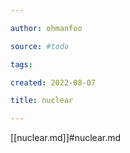 ```yaml
---

author: ohmanfoo

source: #todo

tags: 

created: 2022-08-07

title: nuclear

---
```

[[nuclear.md]]#nuclear.md
